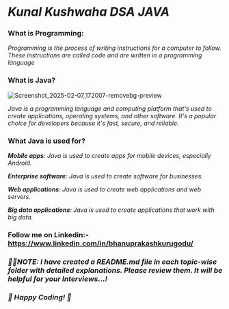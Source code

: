 # _Kunal Kushwaha DSA JAVA_

### **What is Programming**:
_Programming is the process of writing instructions for a computer to follow. These instructions are called code and are written in a programming language_

### **What is Java?** 

![Screenshot_2025-02-07_172007-removebg-preview](https://github.com/user-attachments/assets/b6a61ae7-a489-4c82-ac67-a2af431e9593)



_Java is a programming language and computing platform that's used to create applications, operating systems, and other software. It's a popular choice for developers because it's fast, secure, and reliable._ 

### **What Java is used for?**
_**Mobile apps**: Java is used to create apps for mobile devices, especially Android._

_**Enterprise software**: Java is used to create software for businesses._

_**Web applications**: Java is used to create web applications and web servers._

_**Big data applications**: Java is used to create applications that work with big data._


### Follow me on Linkedin:- https://www.linkedin.com/in/bhanuprakashkurugodu/



### _📢📢NOTE: I have created a README.md file in each topic-wise folder with detailed explanations. Please review them. It will be helpful for your Interviews...!_




### _🚀 Happy Coding! 🎯_






